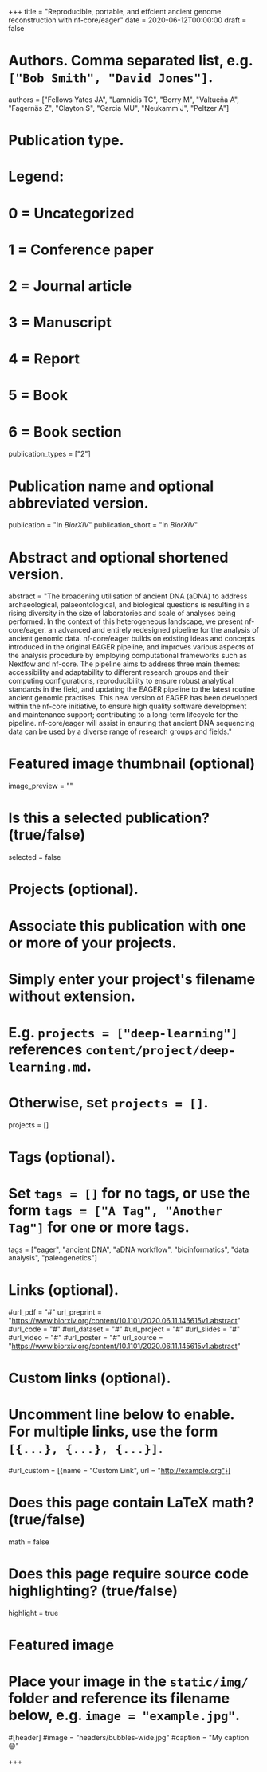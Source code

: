 +++
title = "Reproducible, portable, and effcient ancient genome reconstruction with nf-core/eager"
date = 2020-06-12T00:00:00
draft = false

# Authors. Comma separated list, e.g. `["Bob Smith", "David Jones"]`.
authors = ["Fellows Yates JA", "Lamnidis TC", "Borry M", "Valtueña A", "Fagernäs Z", "Clayton S", "Garcia MU", "Neukamm J", "Peltzer A"]

# Publication type.
# Legend:
# 0 = Uncategorized
# 1 = Conference paper
# 2 = Journal article
# 3 = Manuscript
# 4 = Report
# 5 = Book
# 6 = Book section
publication_types = ["2"]

# Publication name and optional abbreviated version.
publication = "In *BiorXiV*"
publication_short = "In *BiorXiV*"

# Abstract and optional shortened version.
abstract = "The broadening utilisation of ancient DNA (aDNA) to address archaeological, palaeontological, and biological questions is resulting in a rising diversity in the size of laboratories and scale of analyses being performed. In the context of this heterogeneous landscape, we present nf-core/eager, an advanced and entirely redesigned pipeline for the analysis of ancient genomic data. nf-core/eager builds on existing ideas and concepts introduced in the original EAGER pipeline, and improves various aspects of the analysis procedure by employing computational frameworks such as Nextfow and nf-core. The pipeline aims to address three main themes: accessibility and adaptability to different research groups and their computing configurations, reproducibility to ensure robust analytical standards in the field, and updating the EAGER pipeline to the latest routine ancient genomic practises. This new version of EAGER has been developed within the nf-core initiative, to ensure high quality software development and maintenance support; contributing to a long-term lifecycle for the pipeline. nf-core/eager will assist in ensuring that ancient DNA sequencing data can be used by a diverse range of research groups and fields."

# Featured image thumbnail (optional)
image_preview = ""

# Is this a selected publication? (true/false)
selected = false

# Projects (optional).
#   Associate this publication with one or more of your projects.
#   Simply enter your project's filename without extension.
#   E.g. `projects = ["deep-learning"]` references `content/project/deep-learning.md`.
#   Otherwise, set `projects = []`.
projects = []

# Tags (optional).
#   Set `tags = []` for no tags, or use the form `tags = ["A Tag", "Another Tag"]` for one or more tags.
tags = ["eager", "ancient DNA", "aDNA workflow", "bioinformatics", "data analysis", "paleogenetics"]

# Links (optional).
#url_pdf = "#"
url_preprint = "https://www.biorxiv.org/content/10.1101/2020.06.11.145615v1.abstract"
#url_code = "#"
#url_dataset = "#"
#url_project = "#"
#url_slides = "#"
#url_video = "#"
#url_poster = "#"
url_source = "https://www.biorxiv.org/content/10.1101/2020.06.11.145615v1.abstract"

# Custom links (optional).
#   Uncomment line below to enable. For multiple links, use the form `[{...}, {...}, {...}]`.
#url_custom = [{name = "Custom Link", url = "http://example.org"}]

# Does this page contain LaTeX math? (true/false)
math = false

# Does this page require source code highlighting? (true/false)
highlight = true

# Featured image
# Place your image in the `static/img/` folder and reference its filename below, e.g. `image = "example.jpg"`.
#[header]
#image = "headers/bubbles-wide.jpg"
#caption = "My caption :smile:"

+++
